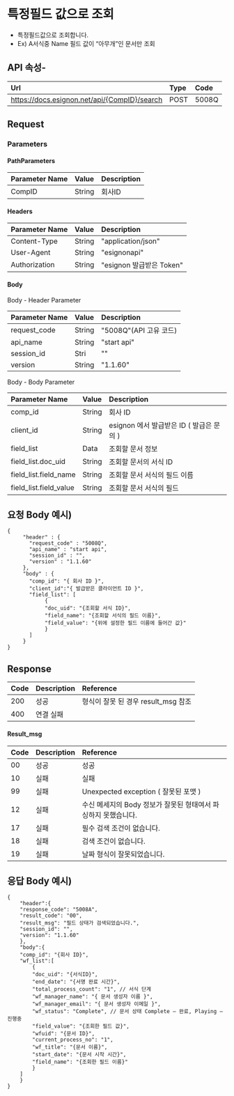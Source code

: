# 특정필드 값으로 조회

* 특정필드값으로 조회합니다. 
* Ex\) A서식중 Name 필드 값이 “아무개”인 문서만 조회

## API 속성-

| Url | Type | **Code** |
| :--- | :--- | :--- |
| https://docs.esignon.net/api/{CompID}/search | POST | 5008Q |

## Request

### Parameters

#### PathParameters

| **Parameter Name** | **Value** | **Description** |
| :--- | :--- | :--- |
| CompID | String | 회사ID |

####  Headers

| **Parameter Name**                         | **Value**                                                 | **Description** |
| :--- | :--- | :--- |
| Content-Type | String | "application/json" |
| User-Agent | String | "esignonapi" |
| Authorization | String | "esignon 발급받은 Token" |

####   Body 

  Body - Header Parameter

| **Parameter Name**                         | **Value**                                                 | **Description** |
| :--- | :--- | :--- |
| request\_code | String | "5008Q"\(API 고유 코드\) |
| api\_name | String | "start api" |
| session\_id | Stri | "" |
| version | String | "1.1.60" |

  Body - Body Parameter

| **Parameter Name** | **Value** | **Description** |
| :--- | :--- | :--- |
| comp\_id | String | 회사 ID |
| client\_id | String | esignon 에서 발급받은 ID \( 발급은 문의 \) |
| field\_list | Data | 조회할 문서 정보 |
| field\_list.doc\_uid | String | 조회할 문서의 서식 ID |
| field\_list.field\_name | String | 조회할 문서 서식의 필드 이름 |
| field\_list.field\_value | String | 조회할 문서 서식의 필드  |

## 요청 Body 예시\)

```text
{
	 "header" : {
	   "request_code" : "5008Q",            
	   "api_name" : "start api",    
	   "session_id" : "",    
	   "version" : "1.1.60"
	 },
	 "body" : {
	   "comp_id": "{ 회사 ID }",
	   "client_id":"{ 발급받은 클라이언트 ID }",
	   "field_list": [ 
		    {
			"doc_uid": "{조회할 서식 ID}",
			"field_name": "{조회할 서식의 필드 이름}",
			"field_value": "{위에 설정한 필드 이름에 들어간 값}"
		    }
	   ]
	 }
}

```

## Response

| Code | **Description** | **Reference** |
| :--- | :--- | :--- |
| 200 | 성공 | 형식이 잘못 된 경우 result\_msg 참조 |
| 400 | 연결 실패  |  |

#### Result\_msg

| Code | **Description** | **Reference** |
| :--- | :--- | :--- |
| 00 | 성공 | 성공 |
| 10 | 실패 | 실패 |
| 99 | 실패 | Unexpected exception \( 잘못된 포맷 \) |
| 12 | 실패 | 수신 메세지의 Body 정보가 잘못된 형태여서 파싱하지 못했습니다. |
| 17 | 실패 | 필수 검색 조건이 없습니다. |
| 18 | 실패 | 검색 조건이 없습니다. |
| 19 | 실패 | 날짜 형식이 잘못되었습니다. |

## 응답 Body 예시\)

```text
{
	"header":{
	"response_code": "5008A",
	"result_code": "00",
	"result_msg": "필드 상태가 검색되었습니다.",
	"session_id": "",
	"version": "1.1.60"
	},
	"body":{
	"comp_id": "{회사 ID}",
	"wf_list":[
		{
		"doc_uid": "{서식ID}",
		"end_date": "{서명 완료 시간}",
		"total_process_count": "1", // 서식 단계
		"wf_manager_name": "{ 문서 생성자 이름 }",
		"wf_manager_email": "{ 문서 생성자 이메일 }",
		"wf_status": "Complete", // 문서 상태 Complete – 완료, Playing – 진행중
		"field_value": "{조회한 필드 값}",
		"wfuid": "{문서 ID}",
		"current_process_no": "1",
		"wf_title": "{문서 이름}",
		"start_date": "{문서 시작 시간}",
		"field_name": "{조회한 필드 이름}"
		}
	]
	}
}

```

